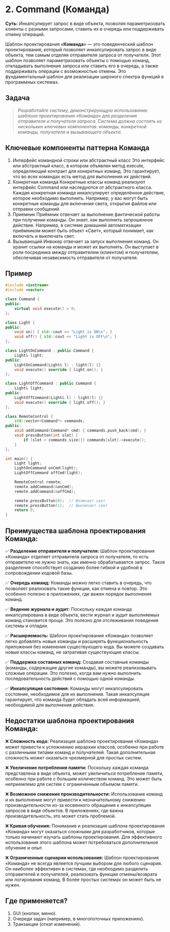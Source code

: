 # 2. Command (Команда)
__Суть:__
Инкапсулирует запрос в виде объекта, позволяя параметризовать клиенты с разными запросами, ставить их в очередь или поддерживать отмену операций.

Шаблон проектирования «__Команда__» — это поведенческий шаблон проектирования, который позволяет инкапсулировать запрос в виде объекта, тем самым отделяя отправителя запроса от получателя. Этот шаблон позволяет параметризовать объекты с помощью команд, откладывать выполнение запроса или ставить его в очередь, а также поддерживать операции с возможностью отмены. Это фундаментальный шаблон для реализации широкого спектра функций в программных системах.

## Задача 
>_Разработайте систему, демонстрирующую использование шаблона проектирования «Команда» для разделения отправителя и получателя запроса. Система должна состоять из нескольких ключевых компонентов: команды, конкретной команды, получателя и вызывающего объекта._

## Ключевые компоненты паттерна Команда
1. Интерфейс командной строки или абстрактный класс
Это интерфейс или абстрактный класс, в котором объявлен метод execute, определяющий контракт для конкретных команд. Это гарантирует, что во всех командах есть метод для выполнения их действий.
2. Конкретная команда
Конкретные классы команд реализуют интерфейс Command или наследуются от абстрактного класса. Каждая конкретная команда инкапсулирует определённое действие, которое необходимо выполнить. Например, у вас могут быть конкретные команды для включения света, открытия файлов или отправки сообщений.
3. Приемник
Приёмник отвечает за выполнение фактической работы при получении команды. Он знает, как выполнить запрошенное действие. Например, в системе домашней автоматизации приёмником может быть объект «Свет», который понимает, как включать и выключать свет.
4. Вызывающий
Инвокер отвечает за запуск выполнения команд. Он хранит ссылки на команды и может их выполнять. Он выступает в роли посредника между отправителем (клиентом) и получателем, обеспечивая независимость отправителя от получателя.

## Пример
```c++
#include <iostream>
#include <vector>

class Command {
public:
    virtual void execute() = 0;
};

class Light {
public:
    void on() { std::cout << "Light is ON\n"; }
    void off() { std::cout << "Light is OFF\n"; }
};

class LightOnCommand : public Command {
    Light& light;
public:
    LightOnCommand(Light& l) : light(l) {}
    void execute() override { light.on(); }
};

class LightOffCommand : public Command {
    Light& light;
public:
    LightOffCommand(Light& l) : light(l) {}
    void execute() override { light.off(); }
};

class RemoteControl {
    std::vector<Command*> commands;
public:
    void addCommand(Command* cmd) { commands.push_back(cmd); }
    void pressButton(int slot) {
        if (slot < commands.size()) commands[slot]->execute();
    }
};

int main() {
    Light light;
    LightOnCommand onCmd(light);
    LightOffCommand offCmd(light);

    RemoteControl remote;
    remote.addCommand(&onCmd);
    remote.addCommand(&offCmd);

    remote.pressButton(0);  // Включает свет
    remote.pressButton(1);  // Выключает свет
    return 0;
}
```
## Преимущества шаблона проектирования Команда:
✅ __Разделение отправителя и получателя:__ Шаблон проектирования «Команда» отделяет отправителя запроса от получателя, то есть отправителю не нужно знать, как именно обрабатывается запрос. Такое разделение способствует созданию более гибкой и удобной в сопровождении кодовой базы.

✅ __Очередь команд:__ Команды можно легко ставить в очередь, что позволяет реализовать такие функции, как отмена и повтор. Это особенно полезно в приложениях, где важен порядок выполнения команд.

✅ __Ведение журнала и аудит:__ Поскольку каждая команда инкапсулирована в виде объекта, вести журнал и аудит выполняемых команд становится проще. Это полезно для отслеживания поведения системы и отладки.

✅ __Расширяемость:__ Шаблон проектирования «Команда» позволяет легко добавлять новые команды и расширять функциональность приложения без изменения существующего кода. Вы можете создавать новые классы команд, не затрагивая существующие классы.

✅ __Поддержка составных команд:__ Создавая составные команды (команды, содержащие другие команды), вы можете реализовывать сложные операции. Это полезно, когда вам нужно выполнить последовательность действий с помощью одной команды.

✅ __Инкапсуляция состояния:__ Команды могут инкапсулировать состояние, необходимое для их выполнения. Такая инкапсуляция гарантирует, что команда будет обладать всей информацией, необходимой для выполнения действия.

## Недостатки шаблона проектирования Команда:
❌ __Сложность кода:__ Реализация шаблона проектирования «Команда» может привести к усложнению иерархии классов, особенно при работе с различными типами команд и получателей. Такая дополнительная сложность может оказаться чрезмерной для простых систем.

❌ __Увеличение потребления памяти:__ Поскольку каждая команда представлена в виде объекта, может увеличиться потребление памяти, особенно при работе с большим количеством команд. Это может быть неприемлемо для систем с ограниченным объемом памяти.

❌ __Возможное снижение производительности:__ Использование команд и их выполнение могут привести к незначительному снижению производительности из-за косвенного обращения к инкапсуляции запросов в виде объектов. В приложениях, где важна производительность, это может стать проблемой.

❌ __Кривая обучения:__ Понимание и реализация шаблона проектирования «Команда» могут оказаться сложными для разработчиков, которые только начинают изучать шаблоны проектирования. Для эффективного использования этого шаблона может потребоваться дополнительное обучение и опыт.

❌ __Ограниченные сценарии использования:__ Шаблон проектирования «Команда» не всегда является лучшим выбором для любого сценария. Он наиболее эффективен в системах, где необходимо разделить отправителей и получателей, реализовать функции отмены/возврата или логирования команд. В более простых системах он может быть не нужен.

## Где применяется?
1. GUI (кнопки, меню).
2. Очереди задач (например, в многопоточных приложениях).
3. Транзакции (откат изменений).
